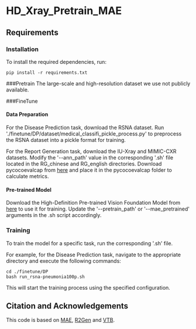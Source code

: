 # HD_Xray_Pretrain_MAE
## Requirements
### Installation
To install the required dependencies, run:
```
pip install -r requirements.txt
```
###Pretrain
The large-scale and high-resolution dataset we use not publicly available.

###FineTune
#### Data Preparation
For the Disease Prediction task, download the RSNA dataset. Run './finetune/DP/dataset/medical_classifi_pickle_process.py' to preprocess the RSNA dataset into a pickle format for training.

For the Report Generation task, download the IU-Xray and MIMIC-CXR datasets. Modify the '--ann_path' value in the corresponding '.sh' file located in the RG_chinese and RG_english directories. Download pycocoevalcap from [here](https://pan.baidu.com/s/12iPoOAcEsoDKHrNxR3eOyg?pwd=ahuu) and place it in the pycocoevalcap folder to calculate metrics. 

#### Pre-trained Model
Download the High-Definition Pre-trained Vision Foundation Model from [here](https://pan.baidu.com/s/1Ks-NaD5rf-woSUOOHzSj6Q?pwd=ahuu) to use it for training. Update the '--pretrain_path' or '--mae_pretrained' arguments in the .sh script accordingly. 

### Training

To train the model for a specific task, run the corresponding '.sh' file.

For example, for the Disease Prediction task, navigate to the appropriate directory and execute the following commands:
```
cd ./finetune/DP
bash run_rsna-pneumonia100p.sh
```
This will start the training process using the specified configuration.
## Citation and Acknowledgements

This code is based on [MAE](https://github.com/facebookresearch/mae), [R2Gen](https://github.com/zhjohnchan/R2Gen) and [VTB](https://github.com/cxh0519/VTB).